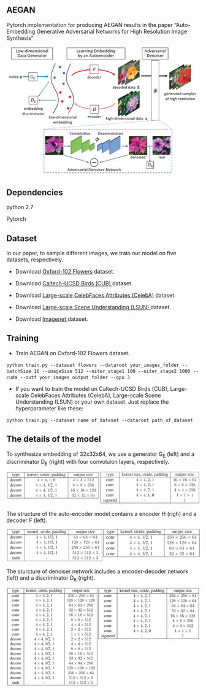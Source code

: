 ## AEGAN

Pytorch implementation for producing AEGAN results in the paper “Auto-Embedding Generative Adversarial Networks for High Resolution Image Synthesis”

![ ](./images/embgan-net.png  "Architecture")


## Dependencies
python 2.7

Pytorch

## Dataset
In our paper, to sample different images, we train our model on five datasets, respectively.

- Download [Oxford-102 Flowers](http://www.robots.ox.ac.uk/~vgg/data/flowers/102/)  dataset.

- Download [Caltech-UCSD Birds (CUB) ](http://www.vision.caltech.edu/visipedia/CUB-200-2011.html) dataset.

- Download [Large-scale CelebFaces Attributes (CelebA)](http://mmlab.ie.cuhk.edu.hk/projects/CelebA.html)  dataset.

- Download [ Large-scale Scene Understanding (LSUN) ](http://lsun.cs.princeton.edu/2016/)  dataset.

- Download [ Imagenet ](http://www.image-net.org/)  dataset.

## Training
- Train AEGAN on Oxford-102 Flowers dataset.
```
python train.py --dataset flowers --dataroot your_images_folder --batchSize 16 --imageSize 512 --niter_stage1 100 --niter_stage2 1000 --cuda --outf your_images_output_folder --gpu 3
```
- If you want to train the model on Caltech-UCSD Birds (CUB), Large-scale CelebFaces Attributes (CelebA), Large-scale Scene Understanding (LSUN) or your own dataset. Just replace the hyperparameter like these:
```
python train.py --dataset name_of_dataset --dataroot path_of_dataset
```

<!--
## Evaluation Metrics

- Calculate the Inception Score
```
python get_score.py --dataset flowers --dataroot folder_of_generated_images --log_name log --imageSize 512
```
- Calculate the MS-SSIM
```
pythono msssim.py --data_path=folder_of_generated_images --log_name=log
```
- Calculate the Fréchet Inception Distance (FID)
```
python fid.py dir_1 dir_2 -i inception-2015-12-05/ --gpu 0
```
-->

<!--
## Examples generated by AEGAN

![ ](./images/detail_face_comparison.jpg  "Detail Faces")
-->

## The details of the model

To synthesize embedding of 32x32x64, we use a generator G<sub>E</sub> (left) and a discriminator D<sub>E</sub> (right) with four convoluion layers, respectively.

![ ](./images/G_E.png  "G_E")

The structure of the auto-encoder model contains a encoder H (righ) and  a decoder F (left).

![ ](./images/F_H.png  "F_H")

The sturcture of denoiser network includes a encoder-decoder network (left) and a discriminator D<sub>R</sub> (right).

![ ](./images/denoiser.png  "denoiser")





